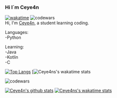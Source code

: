 ### Hi I´m Ceye4n
[![wakatime](https://wakatime.com/badge/user/0c99f2a9-fba4-47f8-a649-0cdfa7ea59ff.svg)](https://wakatime.com/@0c99f2a9-fba4-47f8-a649-0cdfa7ea59ff)
![codewars](https://www.codewars.com/users/Ceye4n/badges/micro)
<br />
Hi, I'm [Ceye4n](https://tryhackme.com/p/Ceye4n), a student learning coding.

Languages:<br />
-Python<br />

Learning:<br />
-Java<br />
-Kotlin<br />
-C <br />

[![Top Langs](https://github-readme-stats.vercel.app/api/top-langs/?username=Ceye4n&layout=compact&theme=github_dark&langs_count=8)](https://github.com/anuraghazra/github-readme-stats)
[![Ceye4ns's wakatime stats](https://wakatime.com/share/@Ceye4n/7dc5e675-9776-4e29-bd30-66f978e5d303.svg)

![codewars](https://www.codewars.com/users/Ceye4n/badges/large)

[![Ceye4n's github stats](https://github-readme-stats.vercel.app/api?username=Ceye4n&count_private=true&show_icons=true&theme=github_dark&show_owner=true)](https://github.com/Ceye4n)
[![Ceye4ns's wakatime stats](https://github-readme-stats.vercel.app/api/wakatime?username=Ceye4n&&theme=github_dark&langs_count=8)](https://github.com/anuraghazra/github-readme-stats)




